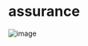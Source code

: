 # assurance

![image](https://user-images.githubusercontent.com/63260058/156626932-e804a5df-4522-4461-a6bd-6e54ba0fb8c0.png)
